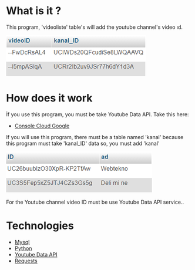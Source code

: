 # What is it ?

This program, 'videoliste' table's will add the youtube channel's video ıd.

![enter image description here](https://github.com/MrSipahi/Youtube_Video_ID_List/blob/main/photo/video_list.PNG?raw=true)
# How does it work

  
İf you use this program, you must be take Youtube Data API. Take this here:

 - [Console Cloud Google](https://console.cloud.google.com/)

 
If you will use this program, there must be a table named 'kanal' because this program must take 'kanal_ID' data so, you must add 'kanal'

![enter image description here](https://github.com/MrSipahi/Youtube_Video_ID_List/blob/main/photo/kanal_list.PNG?raw=true)

  
For the Youtube channel video ID must be use Youtube Data API service..

#  Technologies

 - [Mysql](https://www.mysql.com/)
 - [Python](https://www.python.org/)
 - [Youtube Data API](https://developers.google.com/youtube/v3)
 - [Requests](https://pypi.org/project/requests/)
 
